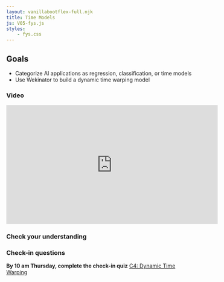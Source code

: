 ```yaml
---
layout: vanillabootflex-full.njk
title: Time Models
js: V05-fys.js
styles:
	- fys.css
---
```


## Goals

- Categorize AI applications as regression, classification, or time models
- Use Wekinator to build a dynamic time warping model

### Video

<iframe width="560" height="315" src="https://www.youtube.com/embed/1oqZCsOKzsM" frameborder="0" allow="accelerometer; autoplay; encrypted-media; gyroscope; picture-in-picture" allowfullscreen></iframe>

### Check your understanding

<div id="question-node"></div>

### Check-in questions

**By 10 am Thursday, complete the check-in quiz** [C4: Dynamic Time Warping](https://d2l.mountunion.edu/d2l/lms/quizzing/user/quiz_summary.d2l?qi=20020&ou=35016)